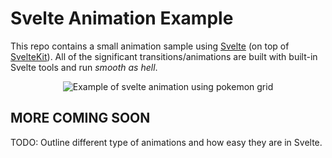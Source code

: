 # Svelte Animation Example

This repo contains a small animation sample using [Svelte](https://svelte.dev/) (on top of [SvelteKit](https://kit.svelte.dev/)). All of the significant transitions/animations are built with built-in Svelte tools and run _smooth as hell_.

<div style="text-align: center">
	<img src="./docs/svelte-animations.gif" alt="Example of svelte animation using pokemon grid">
</div>

## MORE COMING SOON

TODO: Outline different type of animations and how easy they are in Svelte.
